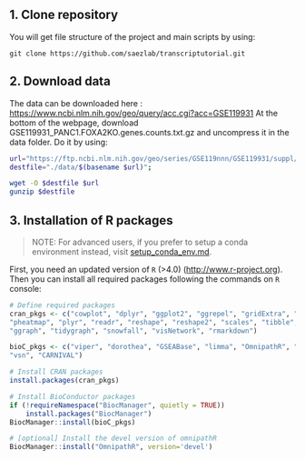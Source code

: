 ## 1. Clone repository
You will get file structure of the project and main scripts by using:
```
git clone https://github.com/saezlab/transcriptutorial.git
```

## 2. Download data
The data can be downloaded here : https://www.ncbi.nlm.nih.gov/geo/query/acc.cgi?acc=GSE119931
At the bottom of the webpage, download GSE119931_PANC1.FOXA2KO.genes.counts.txt.gz and uncompress it in the data folder.
Do it by using:
```bash
url="https://ftp.ncbi.nlm.nih.gov/geo/series/GSE119nnn/GSE119931/suppl/GSE119931_PANC1.FOXA2KO.genes.counts.txt.gz";
destfile="./data/$(basename $url)";

wget -O $destfile $url
gunzip $destfile
```

## 3. Installation of R packages
> NOTE: For advanced users, if you prefer to setup a conda environment instead, visit [setup_conda_env.md](setup_conda_env.md).

First, you need an updated version of `R` (>4.0) (http://www.r-project.org).
Then you can install all required packages following the commands on `R` console:

```R
# Define required packages
cran_pkgs <- c("cowplot", "dplyr", "ggplot2", "ggrepel", "gridExtra", "hexbin", "network", 
"pheatmap", "plyr", "readr", "reshape", "reshape2", "scales", "tibble", "tidyr", 
"ggraph", "tidygraph", "snowfall", "visNetwork", "rmarkdown")

bioC_pkgs <- c("viper", "dorothea", "GSEABase", "limma", "OmnipathR", "piano", "progeny", 
"vsn", "CARNIVAL")

# Install CRAN packages
install.packages(cran_pkgs)

# Install BioConductor packages
if (!requireNamespace("BiocManager", quietly = TRUE))
    install.packages("BiocManager")
BiocManager::install(bioC_pkgs)

# [optional] Install the devel version of omnipathR
BiocManager::install("OmnipathR", version='devel')
```

